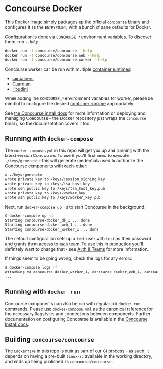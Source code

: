 # Concourse Docker

This Docker image simply packages up the official `concourse` binary and
configures it as the `ENTRYPOINT`, with a bunch of sane defaults for Docker.

Configuration is done via `CONCOURSE_*` environment variables. To discover
them, run `--help`:

```sh
docker run -t concourse/concourse --help
docker run -t concourse/concourse web --help
docker run -t concourse/concourse worker --help
```

Concourse worker can be run with multiple [container runtimes](https://concourse-ci.org/concourse-worker.html#configuring-runtimes):
* [containerd](https://github.com/containerd/containerd/)
* [Guardian](https://github.com/cloudfoundry/guardian)
* [Houdini](https://github.com/vito/houdini)

While adding the `CONCOURSE_*` environment variables for worker, please be mindful to configure the desired [container runtime](https://concourse-ci.org/concourse-worker) appropriately.

See [the Concourse install docs](https://concourse-ci.org/install.html) for more
information on deploying and managing Concourse - the Docker repository just
wraps the `concourse` binary, so the documentation covers it too.

## Running with `docker-compose`

The `docker-compose.yml` in this repo will get you up and running with the
latest version Concourse. To use it you'll first need to execute
`./keys/generate` - this will generate credentials used to authorize the
Concourse components with each-other:

```sh
$ ./keys/generate
wrote private key to /keys/session_signing_key
wrote private key to /keys/tsa_host_key
wrote ssh public key to /keys/tsa_host_key.pub
wrote private key to /keys/worker_key
wrote ssh public key to /keys/worker_key.pub
```

Next, run `docker-compose up -d` to start Concourse in the background:

```sh
$ docker-compose up -d
Starting concourse-docker_db_1 ... done
Starting concourse-docker_web_1 ... done
Starting concourse-docker_worker_1 ... done
```

The default configuration sets up a `test` user with `test` as their password
and grants them access to `main` team. To use this in production you'll
definitely want to change that - see [Auth &
Teams](https://concourse-ci.org/auth.html) for more information..

If things seem to be going wrong, check the logs for any errors:

```sh
$ docker-compose logs -f
Attaching to concourse-docker_worker_1, concourse-docker_web_1, concourse-docker_db_1
...
```

## Running with `docker run`

Concourse components can also be run with regular old `docker run` commands.
Please use `docker-compose.yml` as the canonical reference for the necessary
flags/vars and connections between components. Further documentation on
configuring Concourse is available in the [Concourse Install
docs](https://concourse-ci.org/install.html).

## Building `concourse/concourse`

The `Dockerfile` in this repo is built as part of our CI process - as such, it
depends on having a pre-built `linux-rc` available in the working directory, and
ends up being published as `concourse/concourse`.
